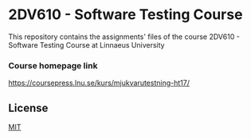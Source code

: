 # 2DV610 - Software Testing Course

This repository contains the assignments' files of the course 2DV610 - Software Testing Course at Linnaeus University



### Course homepage link

https://coursepress.lnu.se/kurs/mjukvarutestning-ht17/

## License
[MIT](https://choosealicense.com/licenses/mit/)
